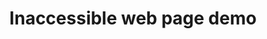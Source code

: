 ---
layout: basic-inaccessible-demo
title:  Inaccessible web page demo
description: This inaccessible web page demonstrates how a page can work perfectly for someone using a mouse, but still be completely inaccessible.
---